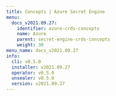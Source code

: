 ```yaml
---
title: Concepts | Azure Secret Engine
menu:
  docs_v2021.09.27:
    identifier: azure-crds-concepts
    name: Azure
    parent: secret-engine-crds-concepts
    weight: 30
menu_name: docs_v2021.09.27
info:
  cli: v0.5.0
  installer: v2021.09.27
  operator: v0.5.0
  unsealer: v0.5.0
  version: v2021.09.27
---
```


